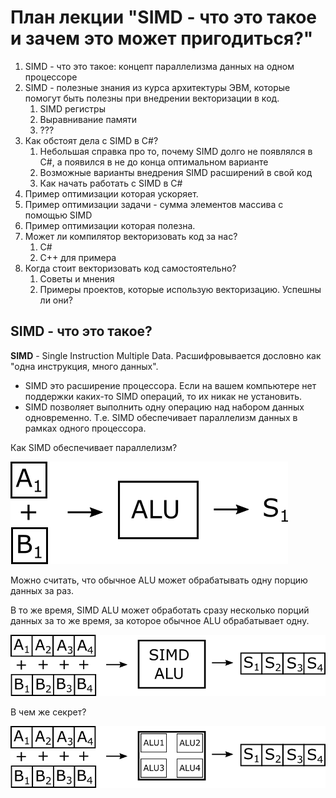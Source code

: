 # План лекции "SIMD - что это такое и зачем это может пригодиться?"

1. SIMD - что это такое: концепт параллелизма данных на одном процессоре
2. SIMD - полезные знания из курса архитектуры ЭВМ, которые помогут быть полезны при внедрении векторизации в код.
	1. SIMD регистры 
	2. Выравнивание памяти
	3. ???
3. Как обстоят дела с SIMD в C#?
	1. Небольшая справка про то, почему SIMD долго не появлялся в C#, а появился в не до конца оптимальном варианте
	2. Возможные варианты внедрения SIMD расширений в свой код
	3. Как начать работать с SIMD в C#
4. Пример оптимизации которая ускоряет. 
5. Пример оптимизации задачи - сумма элементов массива с помощью SIMD
6. Пример оптимизации которая полезна.
7. Может ли компилятор векторизовать код за нас?
	1. C#
	2. C++ для примера
8. Когда стоит векторизовать код самостоятельно?
	1. Советы и мнения
	2. Примеры проектов, которые использую векторизацию. Успешны ли они?

## SIMD - что это такое?
**SIMD** - Single Instruction Multiple Data. Расшифровывается дословно как "одна инструкция, много данных".

- SIMD это расширение процессора. Если на вашем компьютере нет поддержки каких-то SIMD операций, то их никак не установить.
- SIMD позволяет выполнить одну операцию над набором данных одновременно. Т.е. SIMD обеспечивает параллелизм данных в рамках одного процессора.

Как SIMD обеспечивает параллелизм?

![Работа обычного арифметико-логического устройства](./resources/alu_example.png)
  
Можно считать, что обычное ALU может обрабатывать одну порцию данных за раз.

В то же время, SIMD ALU может обработать сразу несколько порций данных за то же время, за которое обычное ALU обрабатывает одну.

![Работа SIMD ALU](./resources/simd_example.png)

В чем же секрет?

![Секрет SIMD ALU](./resources/simd_secret.png)

 
